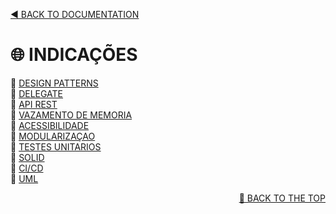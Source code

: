 <a name="top"><a/>
<p align="left"><a href="https://github.com/PaoloProdossimoLopes/repository-template/blob/main/DOCUMENTATION/README.md">◀️ BACK TO DOCUMENTATION</a></p>

# 🌐 INDICAÇÕES

🔗 [DESIGN PATTERNS]() <br/>
🔗 [DELEGATE]() <br/>
🔗 [API REST]() <br/>
🔗 [VAZAMENTO DE MEMORIA]() <br/>
🔗 [ACESSIBILIDADE]() <br/>
🔗 [MODULARIZAÇAO]() <br/>
🔗 [TESTES UNITARIOS]() <br/>
🔗 [SOLID]() <br/>
🔗 [CI/CD]() <br/>
🔗 [UML]() <br/>
<p align="right"><a href="#top">🔼 BACK TO THE TOP</a></p>
